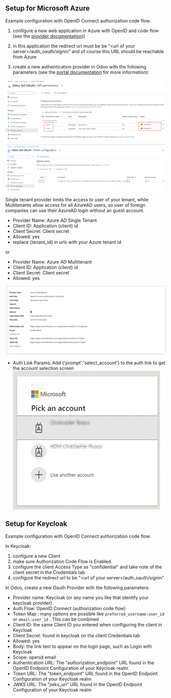 ## Setup for Microsoft Azure

Example configuration with OpenID Connect authorization code flow.

1. configure a new web application in Azure with OpenID and code flow (see
the [provider
documentation](https://docs.microsoft.com/en-us/powerapps/maker/portals/configure/configure-openid-provider)))

2. in this application the redirect url must be be "\<url of your
server\>/auth_oauth/signin" and of course this URL should be reachable
from Azure

3. create a new authentication provider in Odoo with the following
parameters (see the [portal
documentation](https://docs.microsoft.com/en-us/powerapps/maker/portals/configure/configure-openid-settings)
for more information):

![image](../static/description/oauth-microsoft_azure-api_permissions.png)

![image](../static/description/oauth-microsoft_azure-optional_claims.png)

Single tenant provider limits the access to user of your tenant, while
Multitenants allow access for all AzureAD users, so user of foreign
companies can use their AzureAD login without an guest account.

- Provider Name: Azure AD Single Tenant
- Client ID: Application (client) id
- Client Secret: Client secret
- Allowed: yes
- replace {tenant_id} in urls with your Azure tenant id

or

- Provider Name: Azure AD Multitenant
- Client ID: Application (client) id
- Client Secret: Client secret
- Allowed: yes

![image](../static/description/odoo-azure_ad_multitenant.png)

- Auth Link Params: Add {'prompt':'select_account'} to the auth link to get the account selection screen
![image](../static/description/oauth-microsoft_azure-select_account.png)


## Setup for Keycloak

Example configuration with OpenID Connect authorization code flow.

In Keycloak:

1. configure a new Client
2. make sure Authorization Code Flow is
Enabled.
3. configure the client Access Type as "confidential" and take
note of the client secret in the Credentials tab
4. configure the
redirect url to be "\<url of your server\>/auth_oauth/signin"

In Odoo, create a new Oauth Provider with the following parameters:

- Provider name: Keycloak (or any name you like that identify your
  keycloak provider)
- Auth Flow: OpenID Connect (authorization code flow)
- Token Map : many options are possible like `preferred_username:user_id` or
  `email:user_id` . This can be combined
- Client ID: the same Client ID you entered when configuring the client
  in Keycloak
- Client Secret: found in keycloak on the client Credentials tab
- Allowed: yes
- Body: the link text to appear on the login page, such as Login with
  Keycloak
- Scope: openid email
- Authentication URL: The "authorization_endpoint" URL found in the
  OpenID Endpoint Configuration of your Keycloak realm
- Token URL: The "token_endpoint" URL found in the OpenID Endpoint
  Configuration of your Keycloak realm
- JWKS URL: The "jwks_uri" URL found in the OpenID Endpoint
  Configuration of your Keycloak realm
